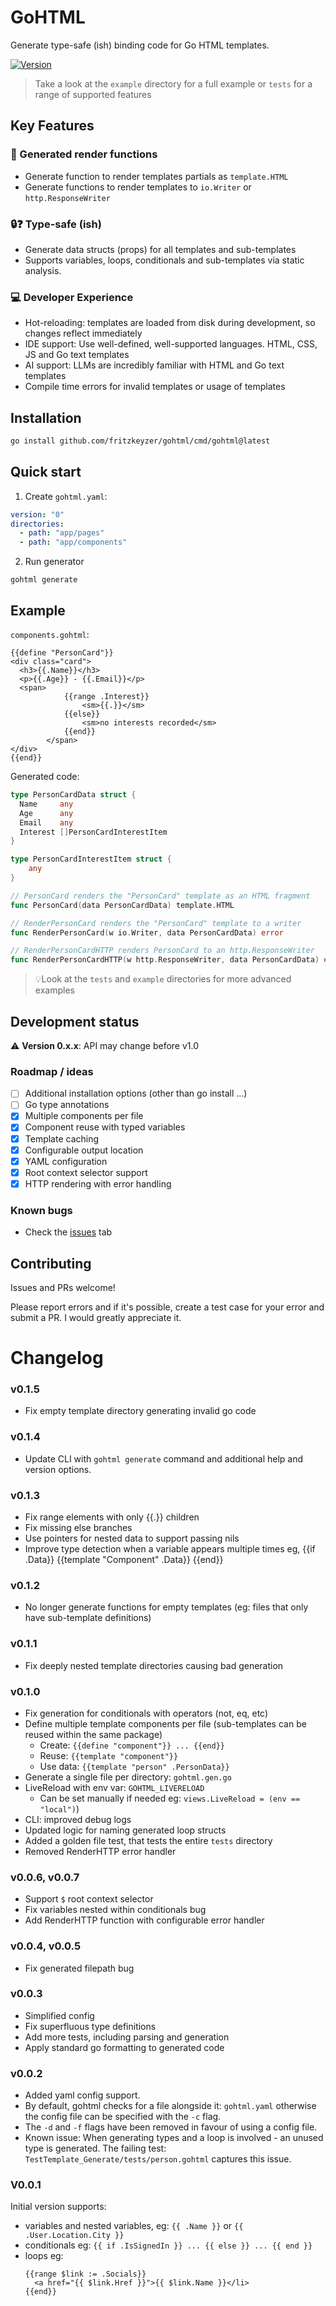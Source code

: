 # GoHTML
Generate type-safe (ish) binding code for Go HTML templates.

[![Version](https://img.shields.io/badge/version-v0.1.5-blue.svg)](https://github.com/fritzkeyzer/gohtml/tags)

> Take a look at the `example` directory for a full example or `tests` for a range of supported features

## Key Features

### 🚀 Generated render functions
  - Generate function to render templates partials as `template.HTML`
  - Generate functions to render templates to `io.Writer` or `http.ResponseWriter`

### 🔒❓ Type-safe (ish)
  - Generate data structs (props) for all templates and sub-templates
  - Supports variables, loops, conditionals and sub-templates via static analysis.

### 💻 Developer Experience
  - Hot-reloading: templates are loaded from disk during development, so changes reflect immediately
  - IDE support: Use well-defined, well-supported languages. HTML, CSS, JS and Go text templates
  - AI support: LLMs are incredibly familiar with HTML and Go text templates  
  - Compile time errors for invalid templates or usage of templates

## Installation
```sh
go install github.com/fritzkeyzer/gohtml/cmd/gohtml@latest
```

## Quick start

1. Create `gohtml.yaml`:
```yaml
version: "0"
directories:
  - path: "app/pages"
  - path: "app/components"
```
2. Run generator
```shell
gohtml generate
```

## Example
`components.gohtml`:
```gotemplate
{{define "PersonCard"}}
<div class="card">
  <h3>{{.Name}}</h3>
  <p>{{.Age}} - {{.Email}}</p>
  <span>
            {{range .Interest}}
                <sm>{{.}}</sm>
            {{else}}
                <sm>no interests recorded</sm>
            {{end}}
        </span>
</div>
{{end}}
```
Generated code:
```go
type PersonCardData struct {
  Name     any
  Age      any
  Email    any
  Interest []PersonCardInterestItem
}

type PersonCardInterestItem struct {
    any
}

// PersonCard renders the "PersonCard" template as an HTML fragment
func PersonCard(data PersonCardData) template.HTML

// RenderPersonCard renders the "PersonCard" template to a writer
func RenderPersonCard(w io.Writer, data PersonCardData) error

// RenderPersonCardHTTP renders PersonCard to an http.ResponseWriter
func RenderPersonCardHTTP(w http.ResponseWriter, data PersonCardData) error
```

> 💡Look at the `tests` and `example` directories for more advanced examples

## Development status
⚠️ **Version 0.x.x**: API may change before v1.0

### Roadmap / ideas
- [ ] Additional installation options (other than go install ...)
- [ ] Go type annotations
- [x] Multiple components per file
- [x] Component reuse with typed variables
- [x] Template caching
- [x] Configurable output location
- [x] YAML configuration
- [x] Root context selector support
- [x] HTTP rendering with error handling

### Known bugs
- Check the [issues](https://github.com/fritzkeyzer/gohtml/issues) tab

## Contributing
Issues and PRs welcome! 

Please report errors and if it's possible, create a test case for your error and submit a PR.
I would greatly appreciate it.

# Changelog

### v0.1.5
- Fix empty template directory generating invalid go code

### v0.1.4
- Update CLI with `gohtml generate` command and additional help and version options.

### v0.1.3
- Fix range elements with only {{.}} children
- Fix missing else branches
- Use pointers for nested data to support passing nils
- Improve type detection when a variable appears multiple times eg, {{if .Data}} {{template "Component" .Data}} {{end}}

### v0.1.2
- No longer generate functions for empty templates 
(eg: files that only have sub-template definitions)

### v0.1.1
- Fix deeply nested template directories causing bad generation

### v0.1.0
- Fix generation for conditionals with operators (not, eq, etc)
- Define multiple template components per file (sub-templates can be reused within the same package)
    - Create: `{{define "component"}} ... {{end}}`
    - Reuse: `{{template "component"}}`
    - Use data: `{{template "person" .PersonData}}`
- Generate a single file per directory: `gohtml.gen.go`
- LiveReload with env var: `GOHTML_LIVERELOAD`
    - Can be set manually if needed eg: `views.LiveReload = (env == "local")`)
- CLI: improved debug logs
- Updated logic for naming generated loop structs
- Added a golden file test, that tests the entire `tests` directory
- Removed RenderHTTP error handler

### v0.0.6, v0.0.7
- Support `$` root context selector
- Fix variables nested within conditionals bug
- Add RenderHTTP function with configurable error handler

### v0.0.4, v0.0.5
- Fix generated filepath bug

### v0.0.3
- Simplified config
- Fix superfluous type definitions
- Add more tests, including parsing and generation
- Apply standard go formatting to generated code

### v0.0.2
- Added yaml config support.
- By default, gohtml checks for a file alongside it: `gohtml.yaml` otherwise the config file can be specified with the `-c` flag.
- The `-d` and `-f` flags have been removed in favour of using a config file.
- Known issue: When generating types and a loop is involved - an unused type is generated. The failing test: `TestTemplate_Generate/tests/person.gohtml` captures this issue.

### V0.0.1
Initial version supports:
- variables and nested variables, eg: `{{ .Name }}` or `{{ .User.Location.City }}`
- conditionals eg: `{{ if .IsSignedIn }} ... {{ else }} ... {{ end }}`
- loops eg:
    ```gotemplate
    {{range $link := .Socials}}
      <a href="{{ $link.Href }}">{{ $link.Name }}</li>
    {{end}}
    ```